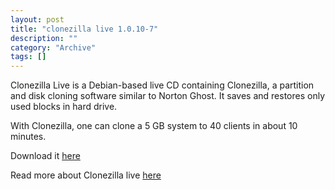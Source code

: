 ```yaml
--- 
layout: post 
title: "clonezilla live 1.0.10-7"
description: ""
category: "Archive"
tags: []
---  
```

<p>Clonezilla Live is a Debian-based live CD containing Clonezilla, a partition and disk cloning software similar to Norton Ghost. It saves and restores only used blocks in hard drive.</p> <p>With Clonezilla, one can clone a 5 GB system to 40 clients in about 10 minutes.</p> <p>Download it <a href="http://clonezilla.sourceforge.net/download/sourceforge/">here</a></p> <p>Read more about Clonezilla live <a href="http://clonezilla.sourceforge.net/">here</a></p>